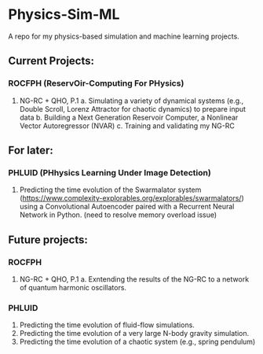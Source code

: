 # Physics-Sim-ML 
A repo for my physics-based simulation and machine learning projects.
## Current Projects:
### ROCFPH (ReservOir-Computing For PHysics)
1. NG-RC + QHO, P.1
a. Simulating a variety of dynamical systems (e.g., Double Scroll, Lorenz Attractor for chaotic dynamics) to prepare input data
b. Building a Next Generation Reservoir Computer, a Nonlinear Vector Autoregressor (NVAR)
c. Training and validating my NG-RC

## For later:
### PHLUID (PHhysics Learning Under Image Detection)
1. Predicting the time evolution of the Swarmalator system (https://www.complexity-explorables.org/explorables/swarmalators/) using a Convolutional Autoencoder paired with a Recurrent Neural Network in Python. (need to resolve memory overload issue)


## Future projects:
### ROCFPH
1. NG-RC + QHO, P.1
a. Exntending the results of the NG-RC to a network of quantum harmonic oscillators.

### PHLUID
1. Predicting the time evolution of fluid-flow simulations.
2. Predicting the time evolution of a very large N-body gravity simulation.
3. Predicting the time evolution of a chaotic system (e.g., spring pendulum)
